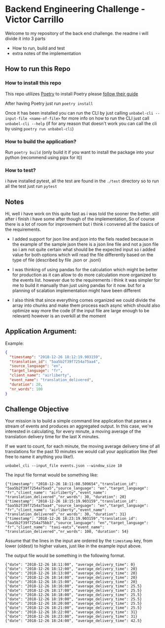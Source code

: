 # Backend Engineering Challenge - Victor Carrillo

Welcome to my repository of the back end challenge. the readme i will divide it into 3 parts

- How to run, build and test
- extra notes of the implementation

## How to run this Repo
### How to install this repo

This repo utilizes [Poetry](https://python-poetry.org/) to install Poetry please [follow their guide](https://python-poetry.org/docs/#installation)

After having Poetry just run `poetry install`

Once it has been installed you can run the CLI by just calling `unbabel-cli --input-file <name-of-file>` for more info on how to run the CLI just
call `unbabel-cli --help` (if for any reason that doesn't work you can call the cli by using `poetry run unbabel-cli`)

### How to build the application?

Run `poetry build` (only build it if you want to install the package into your python (recommend using pipx for it))

### How to test? 

i have installed pytest, all the test are found in the `./test` directory so to run all the test just run `pytest`


## Notes

Hi, well i have work on this quite fast as i was told the sooner the better. still after i finish i have some after though of the implementation,
So of course there is a lot of room for improvement but i think i convered all the basics of the requirements.

+ I added support for json line and json into the fiels readed because in the example of the sample json there is a json line file and not a json file
so i am not quite certain what should be the expected input so i added value for both options which will read the file differently based on the type of file (described by file .json or .jsonl)

+ I was thinking of using pandas for the calculation which might be better for production as it can allow to do more calculation more organized
to the events list. however due to the requirements i think it was simpler for me to build it manually than just using pandas for it now. but 
for a planning of scalation implementation might have been different

+ I also think that since everything comes organized we could divide the array into chunks and make them process each async which should also optimize way more the code (if the input file are large enough to be relevant) however is an overkill at the moment

## Application Argument:

Example:

```json
{
  "timestamp": "2018-12-26 18:12:19.903159",
  "translation_id": "5aa5b2f39f7254a75aa4",
  "source_language": "en",
  "target_language": "fr",
  "client_name": "airliberty",
  "event_name": "translation_delivered",
  "duration": 20,
  "nr_words": 100
}
```

## Challenge Objective

Your mission is to build a simple command line application that parses a stream of events and produces an aggregated output. In this case, we're interested in calculating, for every minute, a moving average of the translation delivery time for the last X minutes.

If we want to count, for each minute, the moving average delivery time of all translations for the past 10 minutes we would call your application like (feel free to name it anything you like!).

    unbabel_cli --input_file events.json --window_size 10

The input file format would be something like:

    {"timestamp": "2018-12-26 18:11:08.509654","translation_id": "5aa5b2f39f7254a75aa5","source_language": "en","target_language": "fr","client_name": "airliberty","event_name": "translation_delivered","nr_words": 30, "duration": 20}
    {"timestamp": "2018-12-26 18:15:19.903159","translation_id": "5aa5b2f39f7254a75aa4","source_language": "en","target_language": "fr","client_name": "airliberty","event_name": "translation_delivered","nr_words": 30, "duration": 31}
    {"timestamp": "2018-12-26 18:23:19.903159","translation_id": "5aa5b2f39f7254a75bb3","source_language": "en","target_language": "fr","client_name": "taxi-eats","event_name": "translation_delivered","nr_words": 100, "duration": 54}

Assume that the lines in the input are ordered by the `timestamp` key, from lower (oldest) to higher values, just like in the example input above.

The output file would be something in the following format.

```
{"date": "2018-12-26 18:11:00", "average_delivery_time": 0}
{"date": "2018-12-26 18:12:00", "average_delivery_time": 20}
{"date": "2018-12-26 18:13:00", "average_delivery_time": 20}
{"date": "2018-12-26 18:14:00", "average_delivery_time": 20}
{"date": "2018-12-26 18:15:00", "average_delivery_time": 20}
{"date": "2018-12-26 18:16:00", "average_delivery_time": 25.5}
{"date": "2018-12-26 18:17:00", "average_delivery_time": 25.5}
{"date": "2018-12-26 18:18:00", "average_delivery_time": 25.5}
{"date": "2018-12-26 18:19:00", "average_delivery_time": 25.5}
{"date": "2018-12-26 18:20:00", "average_delivery_time": 25.5}
{"date": "2018-12-26 18:21:00", "average_delivery_time": 25.5}
{"date": "2018-12-26 18:22:00", "average_delivery_time": 31}
{"date": "2018-12-26 18:23:00", "average_delivery_time": 31}
{"date": "2018-12-26 18:24:00", "average_delivery_time": 42.5}
```
